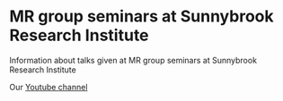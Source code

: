 # MR group seminars at Sunnybrook Research Institute

Information about talks given at MR group seminars at Sunnybrook Research Institute

Our [Youtube channel](https://www.youtube.com/@srimrgroupseminars/featured)

